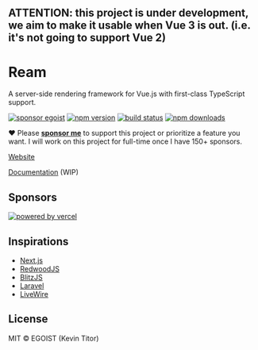 ## ATTENTION: this project is under development, we aim to make it usable when Vue 3 is out. (i.e. it's not going to support Vue 2)

# Ream

A server-side rendering framework for Vue.js with first-class TypeScript support.

[![sponsor egoist](https://flat.badgen.net/badge/SPONSOR/EGOIST/purple?icon=kofi&scale=1.5&labelColor=black)](https://github.com/sponsors/egoist) [![npm version](https://flat.badgen.net/npm/v/ream?scale=1.5)](https://npm.im/ream) [![build status](https://flat.badgen.net/github/status/ream/ream/master?scale=1.5)](https://github.com/ream/ream/actions) [![npm downloads](https://flat.badgen.net/npm/dm/ream?scale=1.5)](https://npm.im/ream)

❤️ Please [__sponsor me__](https://github.com/sponsors/egoist) to support this project or prioritize a feature you want. I will work on this project for full-time once I have 150+ sponsors.

[Website](https://ream.dev)

[Documentation](https://ream.dev/docs/getting-started) (WIP)

## Sponsors

[![powered by vercel](https://gist.githubusercontent.com/egoist/40709a330eaec21acefd984e70a726ee/raw/1f4f350e56bf9dd0eec6d4217b50bda80b712342/powered-by-vercel.svg)](https://vercel.com?utm_source=reamjs)

## Inspirations

- [Next.js](https://nextjs.org)
- [RedwoodJS](https://redwoodjs.com/)
- [BlitzJS](https://blitzjs.com/)
- [Laravel](https://laravel.com)
- [LiveWire](https://laravel-livewire.com/)

## License

MIT &copy; EGOIST (Kevin Titor)
